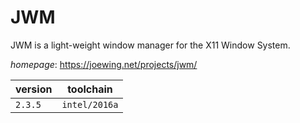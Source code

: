 # JWM

JWM is a light-weight window manager for the X11 Window System.

*homepage*: <https://joewing.net/projects/jwm/>

version | toolchain
--------|----------
``2.3.5`` | ``intel/2016a``
